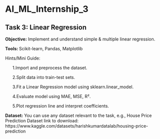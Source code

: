 # AI_ML_Internship_3

<h2>Task 3: Linear Regression</h2>
 <p><b>Objective:</b> Implement and understand simple & multiple linear regression. </p>
<p><b>Tools: </b> Scikit-learn, Pandas, Matplotlib</p>

 <p>Hints/Mini Guide:</p>
 <ol>1.Import and preprocess the dataset.</ol>
 <ol>2.Split data into train-test sets.</ol>
 <ol>3.Fit a Linear Regression model using sklearn.linear_model.</ol>
 <ol>4.Evaluate model using MAE, MSE, R².</ol>
 <ol>5.Plot regression line and interpret coefficients.</ol>
 
 <p><b>Dataset:</b> You can use any dataset relevant to the task, e.g., House Price Prediction Dataset
 link to download: https://www.kaggle.com/datasets/harishkumardatalab/housing-price-prediction </p>
